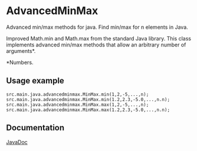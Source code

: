 # AdvancedMinMax

Advanced min/max methods for java. Find min/max for n elements in Java.

Improved Math.min and Math.max from the standard Java library.
This class implements advanced min/max methods that allow an arbitrary
number of arguments*.

*Numbers.

## Usage example

```
src.main.java.advancedminmax.MinMax.min(1,2,-5,...,n);
src.main.java.advancedminmax.MinMax.min(1.2,2.3,-5.0,...,n.n);
src.main.java.advancedminmax.MinMax.max(1,2,-5,...,n);
src.main.java.advancedminmax.MinMax.max(1.2,2.3,-5.0,...,n.n);
```

## Documentation

[JavaDoc](https://christian0101.github.io/JavaAdvancedMinMax/)
